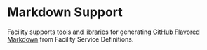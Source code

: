 # Markdown Support

Facility supports [tools and libraries](https://github.com/FacilityApi/FacilityMarkdown/) for generating [GitHub Flavored Markdown](https://guides.github.com/features/mastering-markdown/) from Facility Service Definitions.
